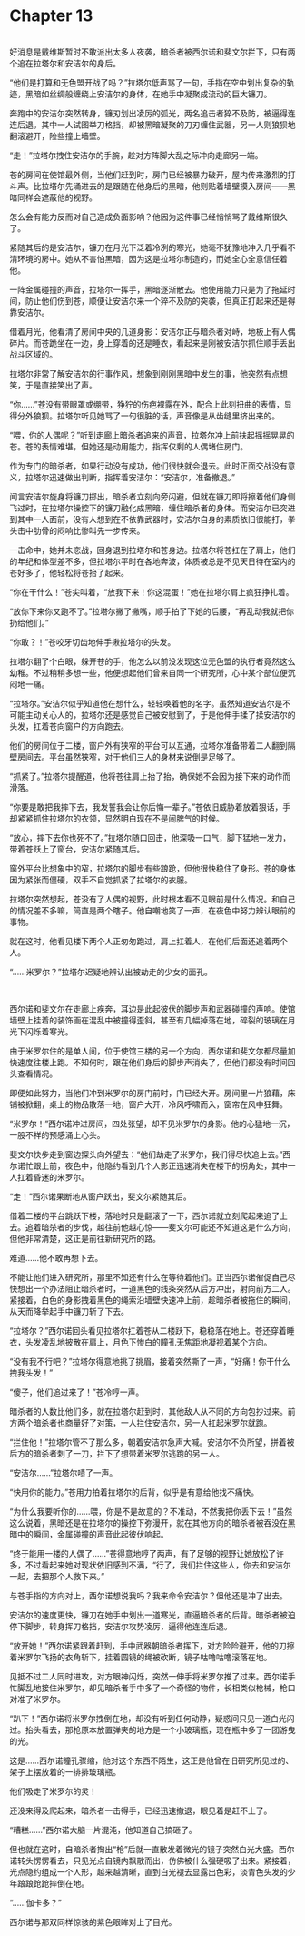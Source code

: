 # Chapter 13

<br>
好消息是戴维斯暂时不敢派出太多人夜袭，暗杀者被西尔诺和斐文尔拦下，只有两个追在拉塔尔和安洁尔的身后。

“他们是打算和无色盟开战了吗？”拉塔尔低声骂了一句，手指在空中划出复杂的轨迹，黑暗如丝绸般缠绕上安洁尔的身体，在她手中凝聚成流动的巨大镰刀。

奔跑中的安洁尔突然转身，镰刃划出凌厉的弧光，两名追击者猝不及防，被逼得连连后退。其中一人试图举刀格挡，却被黑暗凝聚的刀刃缠住武器，另一人则狼狈地翻滚避开，险些撞上墙壁。

“走！”拉塔尔拽住安洁尔的手腕，趁对方阵脚大乱之际冲向走廊另一端。

苍的房间在使馆最外侧，当他们赶到时，房门已经被暴力破开，屋内传来激烈的打斗声。比拉塔尔先涌进去的是跟随在他身后的黑暗，他则贴着墙壁摸入房间——黑暗同样会遮蔽他的视野。

怎么会有能力反而对自己造成负面影响？他因为这件事已经悄悄骂了戴维斯很久了。

紧随其后的是安洁尔，镰刀在月光下泛着冷冽的寒光，她毫不犹豫地冲入几乎看不清环境的房中。她从不害怕黑暗，因为这是拉塔尔制造的，而她全心全意信任着他。

一阵金属碰撞的声音，拉塔尔一挥手，黑暗逐渐散去。他使用能力只是为了拖延时间，防止他们伤到苍，顺便让安洁尔来一个猝不及防的突袭，但真正打起来还是得靠安洁尔。

借着月光，他看清了房间中央的几道身影：安洁尔正与暗杀者对峙，地板上有人偶碎片。而苍跪坐在一边，身上穿着的还是睡衣，看起来是刚被安洁尔抓住顺手丢出战斗区域的。

拉塔尔非常了解安洁尔的行事作风，想象到刚刚黑暗中发生的事，他突然有点想笑，于是直接笑出了声。

“你……”苍没有带眼罩或绷带，狰狞的伤疤裸露在外，配合上此刻扭曲的表情，显得分外狼狈。拉塔尔听见她骂了一句很脏的话，声音像是从齿缝里挤出来的。

“喂，你的人偶呢？”听到走廊上暗杀者追来的声音，拉塔尔冲上前扶起摇摇晃晃的苍。苍的表情难堪，但她还是动用能力，指挥仅剩的人偶堵住房门。

作为专门的暗杀者，如果行动没有成功，他们很快就会退去。此时正面交战没有意义，拉塔尔迅速做出判断，指挥着安洁尔：“安洁尔，准备撤退。”

闻言安洁尔旋身将镰刀掷出，暗杀者立刻向旁闪避，但就在镰刀即将擦着他们身侧飞过时，在拉塔尔操控下的镰刀融化成黑暗，缠住暗杀者的身体。而安洁尔已突进到其中一人面前，没有人想到在不依靠武器时，安洁尔自身的素质依旧很能打，拳头击中肋骨的闷响比惨叫先一步传来。

一击命中，她并未恋战，回身退到拉塔尔和苍身边。拉塔尔将苍扛在了肩上，他们的年纪和体型差不多，但拉塔尔平时在各地奔波，体质被总是不见天日待在室内的苍好多了，他轻松将苍抬了起来。

“你在干什么！”苍尖叫着，“放我下来！你这混蛋！”她在拉塔尔肩上疯狂挣扎着。

“放你下来你又跑不了。”拉塔尔撇了撇嘴，顺手拍了下她的后腰，“再乱动我就把你扔给他们。”

“你敢？！”苍咬牙切齿地伸手揪拉塔尔的头发。

拉塔尔翻了个白眼，躲开苍的手，他怎么以前没发现这位无色盟的执行者竟然这么幼稚。不过稍稍多想一些，他便想起他们曾来自同一个研究所，心中某个部位便沉闷地一痛。

“拉塔尔。”安洁尔似乎知道他在想什么，轻轻唤着他的名字。虽然知道安洁尔是不可能主动关心人的，拉塔尔还是感觉自己被安慰到了，于是他伸手揉了揉安洁尔的头发，扛着苍向窗户的方向跑去。

他们的房间位于二楼，窗户外有狭窄的平台可以互通，拉塔尔准备带着二人翻到隔壁房间去。平台虽然狭窄，对于他们三人的身材来说倒是足够了。

“抓紧了。”拉塔尔提醒道，他将苍往肩上抬了抬，确保她不会因为接下来的动作而滑落。

“你要是敢把我摔下去，我发誓我会让你后悔一辈子。”苍依旧威胁着放着狠话，手却紧紧抓住拉塔尔的衣领，显然明白现在不是闹脾气的时候。

“放心，摔下去你也死不了。”拉塔尔随口回击，他深吸一口气，脚下猛地一发力，带着苍跃上了窗台，安洁尔紧随其后。

窗外平台比想象中的窄，拉塔尔的脚步有些踉跄，但他很快稳住了身形。苍的身体因为紧张而僵硬，双手不自觉抓紧了拉塔尔的衣服。

拉塔尔突然想起，苍没有了人偶的视野，此时根本看不见眼前是什么情况。和自己的情况差不多嘛，简直是两个瞎子。他自嘲地笑了一声，在夜色中努力辨认眼前的事物。

就在这时，他看见楼下两个人正匆匆跑过，肩上扛着人，在他们后面还追着两个人。

“……米罗尔？”拉塔尔迟疑地辨认出被劫走的少女的面孔。

<br>

西尔诺和斐文尔在走廊上疾奔，耳边是此起彼伏的脚步声和武器碰撞的声响。使馆墙壁上挂着的装饰画在混乱中被撞得歪斜，甚至有几幅掉落在地，碎裂的玻璃在月光下闪烁着寒光。

由于米罗尔住的是单人间，位于使馆三楼的另一个方向，西尔诺和斐文尔都尽量加快速度往楼上跑。不知何时，跟在他们身后的脚步声消失了，但他们都没有时间回头查看情况。

即便如此努力，当他们冲到米罗尔的房门前时，门已经大开。房间里一片狼藉，床铺被掀翻，桌上的物品散落一地，窗户大开，冷风呼啸而入，窗帘在风中狂舞。

“米罗尔！”西尔诺冲进房间，四处张望，却不见米罗尔的身影。他的心猛地一沉，一股不祥的预感涌上心头。

斐文尔快步走到窗边探头向外望去：“他们劫走了米罗尔，我们得尽快追上去。”西尔诺忙跟上前，夜色中，他隐约看到几个人影正迅速消失在楼下的拐角处，其中一人扛着昏迷的米罗尔。

“走！”西尔诺果断地从窗户跃出，斐文尔紧随其后。

借着二楼的平台跳跃下楼，落地时只是翻滚了一下，西尔诺就立刻爬起来追了上去。追着暗杀者的步伐，越往前他越心惊——斐文尔可能还不知道这是什么方向，但他非常清楚，这正是前往新研究所的路。

难道……他不敢再想下去。

不能让他们进入研究所，那里不知还有什么在等待着他们。正当西尔诺催促自己尽快想出一个办法阻止暗杀者时，一道黑色的线条突然从后方冲出，射向前方二人。紧接着，白色的身影拽着黑色的绳索沿墙壁快速冲上前，趁暗杀者被拖住的瞬间，从天而降举起手中镰刀斩了下去。

“拉塔尔？”西尔诺回头看见拉塔尔扛着苍从二楼跃下，稳稳落在地上。苍还穿着睡衣，头发凌乱地披散在肩上，月色下惨白的瞳孔无焦距地凝视着某个方向。

“没有我不行吧？”拉塔尔得意地挑了挑眉，接着突然嘶了一声，“好痛！你干什么拽我头发！”

“傻子，他们追过来了！”苍冷哼一声。

暗杀者的人数比他们多，就在拉塔尔赶到时，其他敌人从不同的方向包抄过来。前方两个暗杀者也商量好了对策，一人拦住安洁尔，另一人扛起米罗尔就跑。

“拦住他！”拉塔尔管不了那么多，朝着安洁尔急声大喊。安洁尔不负所望，拼着被后方的暗杀者刺了一刀，拦下了想带着米罗尔逃跑的另一人。

“安洁尔……”拉塔尔啧了一声。

“快用你的能力。”苍用力拍着拉塔尔的后背，似乎是有意给他找不痛快。

“为什么我要听你的……喂，你是不是故意的？不准动，不然我把你丢下去！”虽然这么说着，黑暗还是在拉塔尔的操控下弥漫开，就在其他方向的暗杀者被吞没在黑暗中的瞬间，金属碰撞的声音此起彼伏响起。

“终于能用一楼的人偶了……”苍得意地哼了两声，有了足够的视野让她放松了许多，不过看起来她对现状依旧感到不满，“行了，我们拦住这些人，你去和安洁尔一起，去把那个人救下来。”

与苍手指的方向对上，西尔诺想说我吗？我来命令安洁尔？但他还是冲了出去。

安洁尔的速度更快，镰刀在她手中划出一道寒光，直逼暗杀者的后背。暗杀者被迫停下脚步，转身挥刀格挡，安洁尔攻势凌厉，逼得他连连后退。

“放开她！”西尔诺紧跟着赶到，手中武器朝暗杀者挥下，对方险险避开，他的刀擦着米罗尔飞扬的衣角斩下，挂着圆镜的绳被砍断，镜子咕噜咕噜滚落在地。

见抵不过二人同时进攻，对方眼神闪烁，突然一伸手将米罗尔推了过来。西尔诺手忙脚乱地接住米罗尔，却见暗杀者手中多了一个奇怪的物件，长相类似枪械，枪口对准了米罗尔。

“趴下！”西尔诺将米罗尔拽倒在地，却没有听到任何动静，疑惑间只见一道白光闪过。抬头看去，那枪原本放置弹夹的地方是一个小玻璃瓶，现在瓶中多了一团游曳的光。

这是……西尔诺瞳孔骤缩，他对这个东西不陌生，这正是他曾在旧研究所见过的、架子上摆放着的一排排玻璃瓶。

他们吸走了米罗尔的灵！

还没来得及爬起来，暗杀者一击得手，已经迅速撤退，眼见着是赶不上了。

“糟糕……”西尔诺大脑一片混沌，他知道自己搞砸了。

但也就在这时，自暗杀者掏出“枪”后就一直散发着微光的镜子突然白光大盛。西尔诺转头愣愣看去，只见光点自镜内飘散而出，仿佛被什么强硬吸了出来。紧接着，光点隐约组成一个人形，越来越清晰，直到白光褪去显露出色彩，淡青色头发的少年踉踉跄跄摔倒在地。

“……伽卡多？”

西尔诺与那双同样惊骇的紫色眼眸对上了目光。
